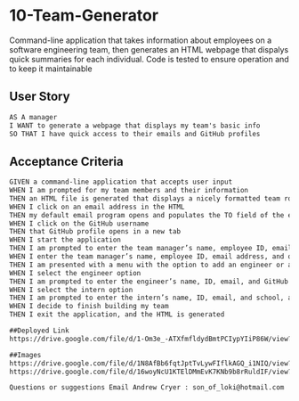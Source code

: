 # 10-Team-Generator

Command-line application that takes information about employees on a software engineering team, then generates an HTML webpage that dispalys quick summaries for each individual. Code is tested to ensure operation and to keep it maintainable

## User Story

```md
AS A manager
I WANT to generate a webpage that displays my team's basic info
SO THAT I have quick access to their emails and GitHub profiles
```

## Acceptance Criteria

```md
GIVEN a command-line application that accepts user input
WHEN I am prompted for my team members and their information
THEN an HTML file is generated that displays a nicely formatted team roster based on user input
WHEN I click on an email address in the HTML
THEN my default email program opens and populates the TO field of the email with the address
WHEN I click on the GitHub username
THEN that GitHub profile opens in a new tab
WHEN I start the application
THEN I am prompted to enter the team manager’s name, employee ID, email address, and office number
WHEN I enter the team manager’s name, employee ID, email address, and office number
THEN I am presented with a menu with the option to add an engineer or an intern or to finish building my team
WHEN I select the engineer option
THEN I am prompted to enter the engineer’s name, ID, email, and GitHub username, and I am taken back to the menu
WHEN I select the intern option
THEN I am prompted to enter the intern’s name, ID, email, and school, and I am taken back to the menu
WHEN I decide to finish building my team
THEN I exit the application, and the HTML is generated

##Deployed Link
https://drive.google.com/file/d/1-Om3e_-ATXfmfldydBmtPCIypYIiP86W/view?usp=sharing

##Images
https://drive.google.com/file/d/1N8AfBb6fqtJptTvLywFIflkAGQ_i1NIQ/view?usp=sharing
https://drive.google.com/file/d/16woyNcU1KTElDMmEvK7KNb9b8rRuldIF/view?usp=sharing

Questions or suggestions Email Andrew Cryer : son_of_loki@hotmail.com
